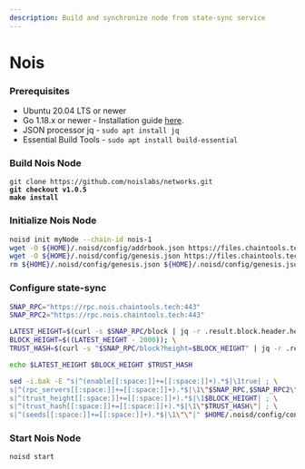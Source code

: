 ```yaml
---
description: Build and synchronize node from state-sync service
---
```


# Nois

### Prerequisites

* Ubuntu 20.04 LTS or newer
* Go 1.18.x or newer - Installation guide [here](../../home/installation-guides/install-golang.md).
* JSON processor jq - `sudo apt install jq`
* Essential Build Tools - `sudo apt install build-essential`

### Build Nois Node

<pre class="language-bash"><code class="lang-bash">git clone https://github.com/noislabs/networks.git
<strong>git checkout v1.0.5
</strong><strong>make install
</strong></code></pre>

### Initialize Nois Node

```bash
noisd init myNode --chain-id nois-1
wget -O ${HOME}/.noisd/config/addrbook.json https://files.chaintools.tech/chains/nois/addrbook.json
wget -O ${HOME}/.noisd/config/genesis.json https://files.chaintools.tech/chains/nois/genesis.json
rm ${HOME}/.noisd/config/genesis.json ${HOME}/.noisd/config/genesis.json
```

### Configure state-sync

```bash
SNAP_RPC="https://rpc.nois.chaintools.tech:443"
SNAP_RPC2="https://rpc.nois.chaintools.tech:443"

LATEST_HEIGHT=$(curl -s $SNAP_RPC/block | jq -r .result.block.header.height); \
BLOCK_HEIGHT=$((LATEST_HEIGHT - 2000)); \
TRUST_HASH=$(curl -s "$SNAP_RPC/block?height=$BLOCK_HEIGHT" | jq -r .result.block_id.hash)

echo $LATEST_HEIGHT $BLOCK_HEIGHT $TRUST_HASH

sed -i.bak -E "s|^(enable[[:space:]]+=[[:space:]]+).*$|\1true| ; \
s|^(rpc_servers[[:space:]]+=[[:space:]]+).*$|\1\"$SNAP_RPC,$SNAP_RPC2\"| ; \
s|^(trust_height[[:space:]]+=[[:space:]]+).*$|\1$BLOCK_HEIGHT| ; \
s|^(trust_hash[[:space:]]+=[[:space:]]+).*$|\1\"$TRUST_HASH\"| ; \
s|^(seeds[[:space:]]+=[[:space:]]+).*$|\1\"\"|" $HOME/.noisd/config/config.toml
```

### Start Nois Node

```
noisd start
```

